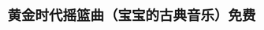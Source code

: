 ---
description: 古典音乐，成人应该也可以听。
layout: post
results:
- primaryGenreName: Music
  version: '1.1'
  artworkUrl100: http://a1472.phobos.apple.com/us/r30/Purple4/v4/b4/48/f2/b448f23a-94fb-ab6a-0974-c50f2b3dda2d/mzl.dggufjma.png
  trackViewUrl: https://itunes.apple.com/cn/app/huang-jin-shi-dai-yao-lan/id687238371?mt=8&uo=4
  artworkUrl60: http://a1138.phobos.apple.com/us/r30/Purple6/v4/80/bf/41/80bf4120-178a-75bd-31aa-3036e852ae42/logo_57.png
  sellerName: Maxim Bogatyrev
  supportedDevices:
  - iPhone5s
  - iPhone4
  - iPadMini
  - iPhone5
  - iPodTouchThirdGen
  - iPad23G
  - iPodTouchourthGen
  - iPad2Wifi
  - iPad3G
  - iPadFourthGen
  - iPadMini4G
  - iPhone5c
  - iPhone4S
  - iPhone-3GS
  - iPadThirdGen
  - iPodTouchFifthGen
  - iPadFourthGen4G
  - iPadThirdGen4G
  - iPadWifi
  genres:
  - 音乐
  - 生活
  trackName: 黄金时代摇篮曲（宝宝的古典音乐）免费
  description: '“黄金时代»程序已经专门为家长和他们的孩子。它包含了莫扎特，贝多芬，巴赫和其他知名的作曲家的经典作品。放宽古典音乐抚慰你的宝宝，带来宁静的睡眠。


    科学家已经证明的古典音乐产生积极的影响，对儿童的心理情绪状态，甚至对他们的神经和消化系统。听古典音乐，给您的孩子一个心理安慰感，并公开您的孩子的智力。莫扎特效应。这就是为什么它是非常重要的，你的孩子从出生的那一刻听。


    当前的功能列表 （完整版）：

    — 睡眠定时器

    — 编辑播放列表

    — 漂亮的界面

    — 不需要互联网连接

    — 工作时，手机关机


    请伸手hello@dreamtimeapp.com，有任何问题或建议。'
  price: 0
  trackId: 687238371
  releaseDate: '2013-09-07T07:55:03Z'
  screenshotUrls:
  - http://a3.mzstatic.com/us/r30/Purple4/v4/7e/80/b2/7e80b281-9e7f-663c-384d-ef8bce2a1079/screen1136x1136.jpeg
  artistViewUrl: https://itunes.apple.com/cn/artist/maxim-bogatirev/id507424492?uo=4
  primaryGenreId: 6011
  kind: software
  fileSizeBytes: '16682661'
  bundleId: net.bogatirev.dreamtimefree
  trackContentRating: 4+
  artistName: Maxim Bogatirev
  trackCensoredName: 黄金时代摇篮曲（宝宝的古典音乐）免费
  isGameCenterEnabled: false
  contentAdvisoryRating: 4+
  languageCodesISO2A:
  - NL
  - EN
  - FR
  - IT
  - JA
  - RU
  - ZH
  - ES
  - ZH
  features: &a []
  wrapperType: software
  artworkUrl512: http://a1472.phobos.apple.com/us/r30/Purple4/v4/b4/48/f2/b448f23a-94fb-ab6a-0974-c50f2b3dda2d/mzl.dggufjma.png
  formattedPrice: 免费
  artistId: 507424492
  genreIds:
  - '6011'
  - '6012'
  currency: CNY
  ipadScreenshotUrls: *a
category: 音乐
tags: tag1
resultCount: 1
title: 黄金时代摇篮曲（宝宝的古典音乐）免费

---